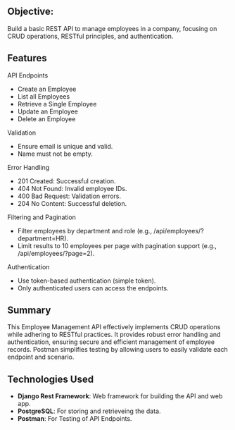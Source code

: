 ## Objective: 
Build a basic REST API to manage employees in a company, focusing on CRUD operations, RESTful principles, and authentication.

## Features

API Endpoints
- Create an Employee
- List all Employees
- Retrieve a Single Employee
- Update an Employee
- Delete an Employee

Validation
- Ensure email is unique and valid.
- Name must not be empty.

Error Handling
- 201 Created: Successful creation.
- 404 Not Found: Invalid employee IDs.
- 400 Bad Request: Validation errors.
- 204 No Content: Successful deletion.
  
Filtering and Pagination
- Filter employees by department and role (e.g., /api/employees/?department=HR).
- Limit results to 10 employees per page with pagination support (e.g., /api/employees/?page=2).

Authentication
- Use token-based authentication (simple token).
- Only authenticated users can access the endpoints.

## Summary
This Employee Management API effectively implements CRUD operations while adhering to RESTful practices. It provides robust error handling and authentication, ensuring secure and efficient management of employee records. Postman simplifies testing by allowing users to easily validate each endpoint and scenario.

## Technologies Used
- **Django Rest Framework**: Web framework for building the API and web app.
- **PostgreSQL**: For storing and retrieveing the data.
- **Postman**: For Testing of API Endpoints.
